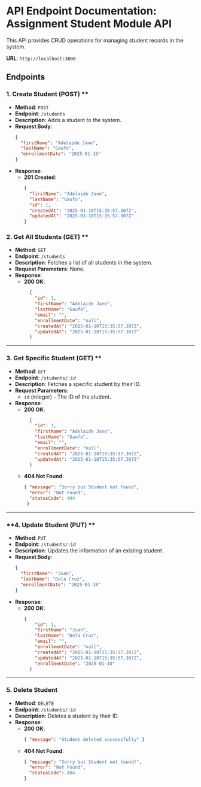 # API Endpoint Documentation: Assignment Student Module API

This API provides CRUD operations for managing student records in the system.

**URL**: `http://localhost:3000`

## Endpoints
### 1. Create Student (POST) **
- **Method**: `POST`
- **Endpoint**: `/students`
- **Description**: Adds a student to the system.
- **Request Body**:
    ```json
    {
      "firstName": "Adelaide Jane",
      "lastName": "Gaufo",
      "enrollmentDate": "2025-01-10"
    }
    ```
- **Response**:
  - **201 Created**:
    ```json
    {
      "firstName": "Adelaide Jane",
      "lastName": "Gaufo",
      "id": 1,
      "createdAt": "2025-01-10T15:35:57.307Z",
      "updatedAt": "2025-01-10T15:35:57.307Z"
    }

### 2. Get All Students (GET) **
- **Method**: `GET`
- **Endpoint**: `/students`
- **Description**: Fetches a list of all students in the system.
- **Request Parameters**: None.
- **Response**:
  - **200 OK**:
    ```json
      {
        "id": 1,
        "firstName": "Adelaide Jane",
        "lastName": "Gaufo",
        "email": "",
        "enrollmentDate": "null",
        "createdAt": "2025-01-10T15:35:57.307Z",
        "updatedAt": "2025-01-10T15:35:57.307Z"
      }

---

### 3. Get Specific Student (GET) **
- **Method**: `GET`
- **Endpoint**: `/students/:id`
- **Description**: Fetches a specific student by their ID.
- **Request Parameters**:
  - `id` (integer) - The ID of the student.
- **Response**:
  - **200 OK**:
    ```json
      {
        "id": 1,
        "firstName": "Adelaide Jane",
        "lastName": "Gaufo",
        "email": "",
        "enrollmentDate": "null",
        "createdAt": "2025-01-10T15:35:57.307Z",
        "updatedAt": "2025-01-10T15:35:57.307Z"
      }
    ```
  - **404 Not Found**:
    ```json
    { "message": "Sorry but Student not found",
      "error": "Not Found",
      "statusCode": 404
     }
    ```
---

### **4. Update Student (PUT) **
- **Method**: `PUT`
- **Endpoint**: `/students/:id`
- **Description**: Updates the information of an existing student.
- **Request Body**:
    ```json
    {
      "firstName": "Juan",
      "lastName": "Dela Cruz",
      "enrollmentDate": "2025-01-10"
    }
    ```
- **Response**:
  - **200 OK**:
    ```json
    {
        "id": 1,
        "firstName": "Juan",
        "lastName": "Dela Cruz",
        "email": "",
        "enrollmentDate": "null",
        "createdAt": "2025-01-10T15:35:57.307Z",
        "updatedAt": "2025-01-10T15:35:57.307Z",
        "enrollmentDate": "2025-01-10"
      }
    ```
---

### **5. Delete Student**
- **Method**: `DELETE`
- **Endpoint**: `/students/:id`
- **Description**: Deletes a student by their ID.
- **Response**:
  - **200 OK**:
    ```json
    { "message": "Student deleted successfully" }
    ```
  - **404 Not Found**:
    ```json
    { "message": "Sorry but Student not found!",
      "error": "Not Found",
      "statusCode": 404
    }
    ```
